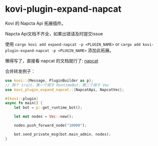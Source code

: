 # kovi-plugin-expand-napcat

Kovi 的 Napcta Api 拓展插件。

Napcta Api文档不齐全，如果出错请及时提交issue

使用 ```cargo kovi add expand-napcat -p <PLUGIN_NAME>``` or ```cargo add kovi-plugin-expand-napcat -p <PLUGIN_NAME>``` 添加此拓展。

懒得写了，直接看 napcat 的文档就行了: [napcat](https://napneko.com/develop/api)

合并转发例子：

```rust
use kovi::{Message, PluginBuilder as p};
// 两个 trait，第一个用于 RuntimeBot，第二个用于 Vec
use kovi_plugin_expand_napcat::{NapcatApi, NapcatVec};

#[kovi::plugin]
async fn main() {
    let bot = p::get_runtime_bot();

    let mut nodes = Vec::new();

    nodes.push_forward_node("10000");

    bot.send_private_msg(bot.main_admin, nodes);
}
```